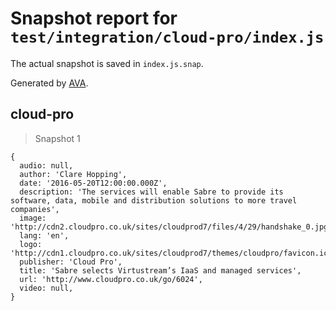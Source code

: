 # Snapshot report for `test/integration/cloud-pro/index.js`

The actual snapshot is saved in `index.js.snap`.

Generated by [AVA](https://avajs.dev).

## cloud-pro

> Snapshot 1

    {
      audio: null,
      author: 'Clare Hopping',
      date: '2016-05-20T12:00:00.000Z',
      description: 'The services will enable Sabre to provide its software, data, mobile and distribution solutions to more travel companies',
      image: 'http://cdn2.cloudpro.co.uk/sites/cloudprod7/files/4/29/handshake_0.jpg',
      lang: 'en',
      logo: 'http://cdn1.cloudpro.co.uk/sites/cloudprod7/themes/cloudpro/favicon.ico',
      publisher: 'Cloud Pro',
      title: 'Sabre selects Virtustream’s IaaS and managed services',
      url: 'http://www.cloudpro.co.uk/go/6024',
      video: null,
    }
